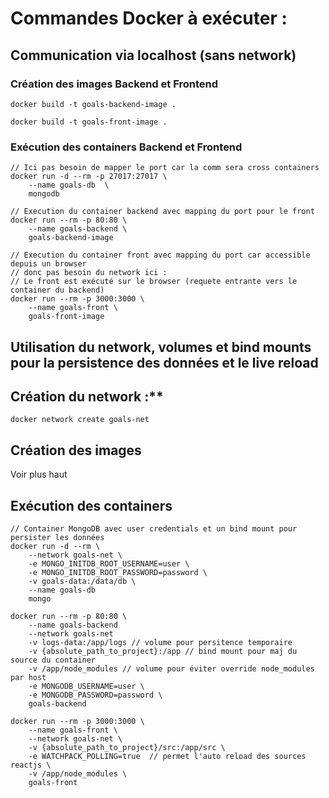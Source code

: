 # Commandes Docker à exécuter :

## Communication via localhost (sans network)

### Création des images Backend et Frontend

```
docker build -t goals-backend-image .
```

```
docker build -t goals-front-image .
```

### Exécution des containers Backend et Frontend

```
// Ici pas besoin de mapper le port car la comm sera cross containers
docker run -d --rm -p 27017:27017 \
    --name goals-db  \
    mongodb
```

```
// Execution du container backend avec mapping du port pour le front
docker run --rm -p 80:80 \
    --name goals-backend \
    goals-backend-image
```

```
// Execution du container front avec mapping du port car accessible depuis un browser 
// donc pas besoin du network ici :
// Le front est exécuté sur le browser (requete entrante vers le container du backend)
docker run --rm -p 3000:3000 \
    --name goals-front \
    goals-front-image
```

## Utilisation du network, volumes et bind mounts pour la persistence des données et le live reload

## Création du network :**

```
docker network create goals-net
```

## Création des images

Voir plus haut

## Exécution des containers

```
// Container MongoDB avec user credentials et un bind mount pour persister les données
docker run -d --rm \
    --network goals-net \
    -e MONGO_INITDB_ROOT_USERNAME=user \
    -e MONGO_INITDB_ROOT_PASSWORD=password \
    -v goals-data:/data/db \
    --name goals-db 
    mongo
```

```
docker run --rm -p 80:80 \
    --name goals-backend 
    --network goals-net 
    -v logs-data:/app/logs // volume pour persitence temporaire 
    -v {absolute_path_to_project}:/app // bind mount pour maj du source du container 
    -v /app/node_modules // volume pour éviter override node_modules par host 
    -e MONGODB_USERNAME=user \
    -e MONGODB_PASSWORD=password \
    goals-backend
```

```
docker run --rm -p 3000:3000 \
    --name goals-front \
    --network goals-net \
    -v {absolute_path_to_project}/src:/app/src \
    -e WATCHPACK_POLLING=true  // permet l'auto reload des sources reactjs \
    -v /app/node_modules \
    goals-front
```
